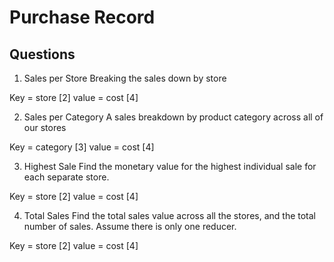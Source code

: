 # Purchase Record


## Questions

1. Sales per Store
Breaking the sales down by store

Key = store [2]
value = cost [4]

2. Sales per Category 
A sales breakdown by product category across all of our stores

Key = category [3]
value = cost [4]

3. Highest Sale
Find the monetary value for the highest individual sale for each separate store.

Key = store [2]
value = cost [4]

4. Total Sales
Find the total sales value across all the stores, and the total number of sales. Assume there is only one reducer.

Key = store [2]
value = cost [4]


